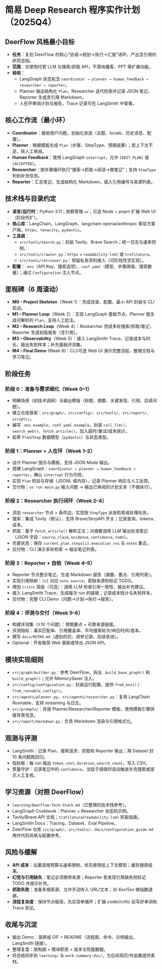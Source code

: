 # 简易 Deep Research 程序实作计划（2025Q4）

## DeerFlow 风格最小目标
- **任务**：复刻 DeerFlow 的核心“协调→规划→执行→汇报”闭环，产出含引用的研究总结。
- **范围**：仅使用托管 LLM 与搜索/抓取 API，不落地播客、PPT 等扩展功能。
- **验收**：
  - LangGraph 状态机含 `coordinator → planner → human_feedback → researcher → reporter`。
  - Planner 输出结构化 `Plan`，Researcher 迭代检索并记录 JSON 笔记，Reporter 生成含引用 Markdown。
  - 人在环审阅计划与报告，Trace 记录可在 LangSmith 中查看。

## 核心工作流（最小环）
- **Coordinator**：接收用户问题，初始化状态（主题、locale、历史消息、配置）。
- **Planner**：根据模板生成 `Plan`（步骤、StepType、预期成果）；若上下文不足，转人工审阅。
- **Human Feedback**：使用 LangGraph `interrupt`，允许 `[EDIT_PLAN]` 或 `[ACCEPTED]`。
- **Researcher**：按步骤循环执行“搜索→抓取→阅读→做笔记”；支持 `StepType` 判别补充任务。
- **Reporter**：汇总笔记、生成结构化 Markdown，插入引用编号与来源列表。

## 技术栈与目录约定
- **语言/运行时**：Python 3.11；依赖管理 `uv`；可选 Node + pnpm 扩展 Web UI（阶段外扩）。
- **核心库**：LangChain、LangGraph、langchain-openai/anthropic 等官方客户端、`httpx`、`tenacity`、`pydantic`。
- **工具层**：
  - `src/tools/search.py`：封装 Tavily、Brave Search；统一日志与速率控制。
  - `src/tools/crawler.py`：`httpx` + `readability-lxml` 或 `trafilatura`。
  - `src/tools/retriever.py`：预留私有资料接入（可阶段性空实现）。
- **配置**：`.env`（API Key、搜索选项）、`conf.yaml`（模型、步骤阈值、搜索数量）；通过 `Configuration` 注入节点。

## 里程碑（6 周滚动）
- **M0 – Project Skeleton**（Week 1）：完成目录、配置、最小 API 封装与 CLI 启动。
- **M1 – Planner Loop**（Week 2）：实现 LangGraph 基础节点，Planner 能生成可解析的 `Plan`，支持人工批注。
- **M2 – Research Loop**（Week 4）：Researcher 完成多轮搜索/抓取/笔记，Reporter 生成初版报告（含引用）。
- **M3 – Observability**（Week 5）：接入 LangSmith Trace、记录成本与时长、输出失败样本；补充基础评测集。
- **M4 – Final Demo** (Week 6)：CLI/可选 Web UI 演示完整流程，整理文档与学习笔记。

## 阶段任务

### 阶段 0：准备与需求细化（Week 0–1）
- 明确场景（如技术调研）与输出模版（标题、摘要、关键发现、引用、后续问题）。
- 建立仓库骨架：`src/graph/`、`src/config/`、`src/tools/`、`src/report/`、`scripts/`。
- 编写 `.env.example`、`conf.yaml.example`，封装 `call_llm()`、`search_web()`、`fetch_article()`，加入超时/重试/成本统计。
- 起草 `Plan`/`Step` 数据模型（`pydantic`）与状态类型。

### 阶段 1：Planner + 人在环（Week 1–2）
- 设计 Planner 提示与模板，支持 JSON Mode 输出。
- 搭建 LangGraph：`coordinator → planner → human_feedback → reporter`，确认 `interrupt` 行为可控。
- 实现 `Plan` 校验与存储（JSONL 或内存），记录 Planner 响应与人工反馈。
- 交付物：`uv run main.py` 输入问题 → 输出已审阅的计划文本（不做执行）。

### 阶段 2：Researcher 执行闭环（Week 2–4）
- 添加 `researcher` 节点 + 条件边，实现按 `StepType` 派发检索或处理任务。
- 搜索：集成 Tavily（默认），支持 Brave/SerpAPI 开关；记录查询、tokens、成本。
- 抓取：基于 `fetch_article()` 解析正文；对摘要调用 LLM 输出标准笔记（JSON 字段：`source`, `claim`, `evidence`, `confidence`, `todo`）。
- 完善状态：保存 `current_plan.steps[i].execution_res` 与 `notes` 集合。
- 交付物：CLI 演示多轮检索 → 输出笔记列表。

### 阶段 3：Reporter + 自检（Week 4–5）
- Reporter 节点整合笔记，生成 Markdown 报告（摘要、要点、引用列表）。
- 实现引用映射：`[n]` 对应 `note.source`，若缺来源则标记 TODO。
- 增加 `critic` 简版（可选）：调用 LLM 检查引用一致性、输出补充建议。
- 接入 LangSmith Trace，生成每次 run 的链接；记录成本统计与失败样本。
- 交付物：完整 CLI Demo（问题→计划→执行→报告）。

### 阶段 4：评测与交付（Week 5–6）
- 构建评测集（≥10 个问题）：预期要点 + 可靠来源链接。
- 评测指标：事实匹配率、引用覆盖率、平均搜索轮次/响应时间/成本。
- 撰写 `docs/RETRO.md`（遇到的坑、调参记录、后续改进）。
- Optional：开发极简 Web 面板或导出 JSON API。

## 模块实现细则
- `src/graph/builder.py`：参考 DeerFlow，拆出 `_build_base_graph()` 和 `build_graph()`；允许 MemorySaver 注入。
- `src/config/configuration.py`：封装运行配置，提供 `from_env()` / `from_runnable_config()`。
- `src/agents/planner.py`、`src/agents/researcher.py`：复用 LangChain Runnable，支持 streaming 与日志。
- `src/prompts/`：存放 Planner/Researcher/Reporter 模板，使用模板引擎拼接背景信息。
- `src/report/markdown.py`：负责 Markdown 渲染与引用格式化。

## 观测与评测
- LangSmith：记录 Plan、搜索请求、抓取和 Reporter 输出；用 Dataset 封 10 条问题跑回归。
- 指标板：每 run 输出 `token`, `cost`, `duration`, `search_count`，写入 CSV。
- 质量守护：记录笔记中的 `confidence`，当低于阈值时自动触发补充搜索或提示人工复核。

## 学习资源（对照 DeerFlow）
- `learning/DeerFlow-Tech-Stack.md`（已整理的技术栈参考）。
- LangGraph Cookbook：Planner + Researcher 状态机示例。
- Tavily/Brave API 文档；`trafilatura`/`readability-lxml` 抓取指南。
- LangSmith Docs：Tracing、Dataset、Eval Pipeline。
- DeerFlow 仓库 `src/graph/`、`src/tools/`、`docs/configuration_guide.md` 用作代码风格与配置参考。

## 风险与缓解
- **API 成本**：设置调用预算与速率限制，优先使用低上下文模型；缓存搜索结果。
- **幻觉与引用缺失**：笔记必须携带来源；Reporter 若发现引用缺失则标记 TODO 并提示补充。
- **抓取失败**：准备多搜索源、允许手动传入 URL/文本；对 4xx/5xx 做指数退避。
- **流程复杂度**：保持节点极简，先实现单循环；扩展 coder/critic 前写好单测和 Trace 验证。

## 收尾与沉淀
- 输出 Demo：录屏或 GIF + README（流程图、命令、示例输出、LangSmith 链接）。
- 整理复盘：架构图 + 模块职责 + 成本与性能数据。
- 将总结同步到 `learning/` 与 `work-summary-doc/`，为后续简历/作品集提供素材。
